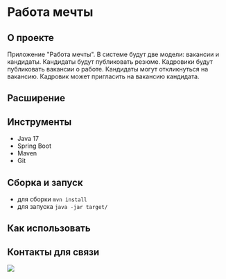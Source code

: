 # Работа мечты

## О проекте

Приложение "Работа мечты".
В системе будут две модели: вакансии и кандидаты. Кандидаты будут публиковать резюме. Кадровики будут 
публиковать вакансии о работе. Кандидаты могут откликнуться на вакансию. Кадровик может пригласить на вакансию кандидата.

## Расширение


## Инструменты
- Java 17
- Spring Boot
- Maven
- Git

## Сборка и запуск<br>
- для сборки `mvn install`
- для запуска `java -jar target/`

## Как использовать<br>


## Контакты для связи<br>
<a href="https://t.me/OvercomingJunk" target="blank"><img src="https://img.icons8.com/clouds/50/000000/telegram-app.png"/></a>

